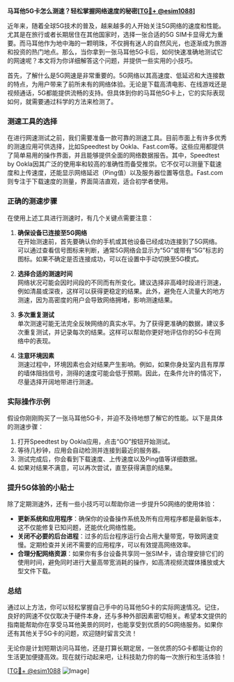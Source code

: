 **马耳他5G卡怎么测速？轻松掌握网络速度的秘密[[TG💪+ @esim1088](https://t.me/s/esim1088)]**

近年来，随着全球5G技术的普及，越来越多的人开始关注5G网络的速度和性能。尤其是在旅行或者长期居住在其他国家时，选择一张合适的5G SIM卡显得尤为重要。而马耳他作为地中海的一颗明珠，不仅拥有迷人的自然风光，也逐渐成为旅游和投资的热门地点。那么，当你拿到一张马耳他5G卡后，如何快速准确地测试它的网速呢？本文将为你详细解答这个问题，并提供一些实用的小技巧。

首先，了解什么是5G网速是非常重要的。5G网络以其高速度、低延迟和大连接数的特点，为用户带来了前所未有的网络体验。无论是下载高清电影、在线游戏还是视频通话，5G都能提供流畅的支持。但具体到你的马耳他5G卡上，它的实际表现如何，就需要通过科学的方法来检测了。

### 测速工具的选择

在进行网速测试之前，我们需要准备一款可靠的测速工具。目前市面上有许多优秀的测速应用可供选择，比如Speedtest by Ookla、Fast.com等。这些应用都提供了简单易用的操作界面，并且能够提供全面的网络数据报告。其中，Speedtest by Ookla因其广泛的使用率和较高的准确性而备受推崇。它不仅可以测量下载速度和上传速度，还能显示网络延迟（Ping值）以及服务器位置等信息。Fast.com则专注于下载速度的测量，界面简洁直观，适合初学者使用。

### 正确的测速步骤

在使用上述工具进行测速时，有几个关键点需要注意：

1. **确保设备已连接至5G网络**  
   在开始测速前，首先要确认你的手机或其他设备已经成功连接到了5G网络。可以通过查看信号图标来判断，通常5G网络会显示为“5G”或带有“5G”标志的图标。如果不确定是否连接成功，可以在设置中手动切换至5G模式。

2. **选择合适的测速时间**  
   网络状况可能会因时间段的不同而有所变化。建议选择非高峰时段进行测速，例如清晨或深夜，这样可以获得更稳定的结果。此外，避免在人流量大的地方测速，因为高密度的用户会导致网络拥堵，影响测速结果。

3. **多次重复测试**  
   单次测速可能无法完全反映网络的真实水平。为了获得更准确的数据，建议多次重复测试，并记录每次的结果。这样可以帮助你更好地评估你的5G卡在网络中的表现。

4. **注意环境因素**  
   测速过程中，环境因素也会对结果产生影响。例如，如果你身处室内且有厚厚的墙体阻挡信号，测得的速度可能会低于预期。因此，在条件允许的情况下，尽量选择开阔地带进行测速。

### 实际操作示例

假设你刚刚购买了一张马耳他5G卡，并迫不及待地想了解它的性能。以下是具体的测速步骤：

1. 打开Speedtest by Ookla应用，点击“GO”按钮开始测试。
2. 等待几秒钟，应用会自动检测并连接到最近的服务器。
3. 测试完成后，你会看到下载速度、上传速度以及Ping值等详细数据。
4. 如果对结果不满意，可以再次尝试，直至获得满意的结果。

### 提升5G体验的小贴士

除了定期测速外，还有一些小技巧可以帮助你进一步提升5G网络的使用体验：

- **更新系统和应用程序**：确保你的设备操作系统及所有应用程序都是最新版本，这不仅能修复已知问题，还能优化网络性能。
- **关闭不必要的后台进程**：过多的后台程序运行会占用大量带宽，导致网速变慢。定期检查并关闭不需要的应用程序，可以有效提高网络效率。
- **合理分配网络资源**：如果你有多台设备共享同一张SIM卡，请合理安排它们的使用时间，避免同时进行大量高带宽消耗的操作，如高清视频流媒体播放或大型文件下载。

### 总结

通过以上方法，你可以轻松掌握自己手中的马耳他5G卡的实际网速情况。记住，良好的网速不仅仅取决于硬件本身，还与多种外部因素密切相关。希望本文提供的指南能帮助你在享受马耳他美景的同时，也能享受到优质的5G网络服务。如果你还有其他关于5G卡的问题，欢迎随时留言交流！

无论你是计划短期访问马耳他，还是打算长期定居，一张优质的5G卡都能让你的生活更加便捷高效。现在就行动起来吧，让科技助力你的每一次旅行和生活体验！

[[TG💪+ @esim1088](https://t.me/s/esim1088) ![Image](https://i.postimg.cc/4NQfJmqS/Snipaste-2025-05-13-00-14-12.png)]